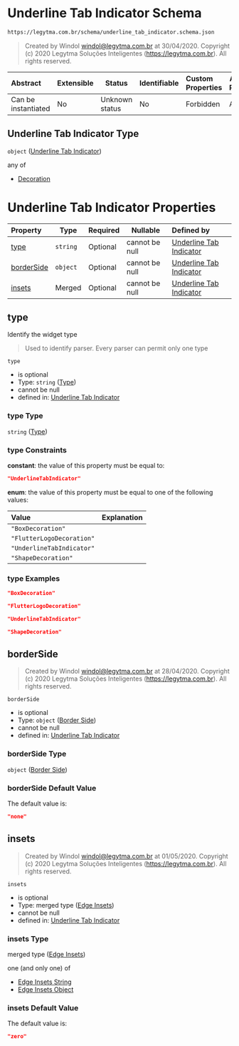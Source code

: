 # Underline Tab Indicator Schema

```txt
https://legytma.com.br/schema/underline_tab_indicator.schema.json
```




> Created by Windol [windol@legytma.com.br](mailto:windol@legytma.com.br) at 30/04/2020.
> Copyright (c) 2020 Legytma Soluções Inteligentes (<https://legytma.com.br>). All rights reserved.
>

| Abstract            | Extensible | Status         | Identifiable | Custom Properties | Additional Properties | Access Restrictions | Defined In                                                                                                  |
| :------------------ | ---------- | -------------- | ------------ | :---------------- | --------------------- | ------------------- | ----------------------------------------------------------------------------------------------------------- |
| Can be instantiated | No         | Unknown status | No           | Forbidden         | Allowed               | none                | [underline_tab_indicator.schema.json](../schema/underline_tab_indicator.schema.json) |

## Underline Tab Indicator Type

`object` ([Underline Tab Indicator](underline_tab_indicator.md))

any of

-   [Decoration](box_decoration-anyof-decoration.md)

# Underline Tab Indicator Properties

| Property                  | Type     | Required | Nullable       | Defined by                                                                                                                                              |
| :------------------------ | -------- | -------- | -------------- | :------------------------------------------------------------------------------------------------------------------------------------------------------ |
| [type](#type)             | `string` | Optional | cannot be null | [Underline Tab Indicator](widget-definitions-type.md)         |
| [borderSide](#borderSide) | `object` | Optional | cannot be null | [Underline Tab Indicator](border_default-properties-border-side.md) |
| [insets](#insets)         | Merged   | Optional | cannot be null | [Underline Tab Indicator](edge_insets_lerp-properties-edge-insets-1.md) |

## type

Identify the widget type


> Used to identify parser. Every parser can permit only one type
>

`type`

-   is optional
-   Type: `string` ([Type](widget-definitions-type.md))
-   cannot be null
-   defined in: [Underline Tab Indicator](widget-definitions-type.md)

### type Type

`string` ([Type](widget-definitions-type.md))

### type Constraints

**constant**: the value of this property must be equal to:

```json
"UnderlineTabIndicator"
```

**enum**: the value of this property must be equal to one of the following values:

| Value                     | Explanation |
| :------------------------ | ----------- |
| `"BoxDecoration"`         |             |
| `"FlutterLogoDecoration"` |             |
| `"UnderlineTabIndicator"` |             |
| `"ShapeDecoration"`       |             |

### type Examples

```json
"BoxDecoration"
```

```json
"FlutterLogoDecoration"
```

```json
"UnderlineTabIndicator"
```

```json
"ShapeDecoration"
```

## borderSide




> Created by Windol [windol@legytma.com.br](mailto:windol@legytma.com.br) at 28/04/2020.
> Copyright (c) 2020 Legytma Soluções Inteligentes (<https://legytma.com.br>). All rights reserved.
>

`borderSide`

-   is optional
-   Type: `object` ([Border Side](border_default-properties-border-side.md))
-   cannot be null
-   defined in: [Underline Tab Indicator](border_default-properties-border-side.md)

### borderSide Type

`object` ([Border Side](border_default-properties-border-side.md))

### borderSide Default Value

The default value is:

```json
"none"
```

## insets




> Created by Windol [windol@legytma.com.br](mailto:windol@legytma.com.br) at 01/05/2020.
> Copyright (c) 2020 Legytma Soluções Inteligentes (<https://legytma.com.br>). All rights reserved.
>

`insets`

-   is optional
-   Type: merged type ([Edge Insets](edge_insets_lerp-properties-edge-insets-1.md))
-   cannot be null
-   defined in: [Underline Tab Indicator](edge_insets_lerp-properties-edge-insets-1.md)

### insets Type

merged type ([Edge Insets](edge_insets_lerp-properties-edge-insets-1.md))

one (and only one) of

-   [Edge Insets String](edge_insets-oneof-edge-insets-string.md)
-   [Edge Insets Object](edge_insets-oneof-edge-insets-object.md)

### insets Default Value

The default value is:

```json
"zero"
```
